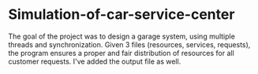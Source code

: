 # Simulation-of-car-service-center
The goal of the project was to design a garage system, using multiple threads and synchronization.
Given 3  files (resources, services, requests), the program  ensures a proper and fair distribution of resources  for all customer requests.
I've added the output file as well.
